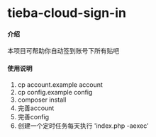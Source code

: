 # tieba-cloud-sign-in

#### 介绍

本项目可帮助你自动签到账号下所有贴吧

#### 使用说明

1. cp account.example account
2. cp config.example config
3. composer install
4. 完善account
5. 完善config
7. 创建一个定时任务每天执行 'index.php -aexec'